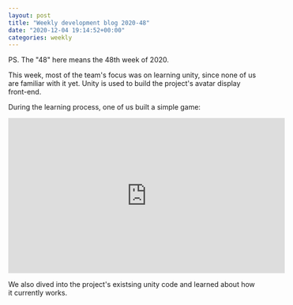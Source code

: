 ```yaml
---
layout: post
title: "Weekly development blog 2020-48"
date: "2020-12-04 19:14:52+00:00"
categories: weekly
---
```


PS. The "48" here means the 48th week of 2020.

This week, most of the team's focus was on learning unity, since none of us are familiar with it yet. Unity is used to build the project's avatar display front-end.

During the learning process, one of us built a simple game:

<iframe width="560" height="315" src="https://www.youtube.com/embed/-wekBCWzQOk" frameborder="0" allow="accelerometer; autoplay; clipboard-write; encrypted-media; gyroscope; picture-in-picture" allowfullscreen></iframe>

We also dived into the project's existsing unity code and learned about how it currently works.
